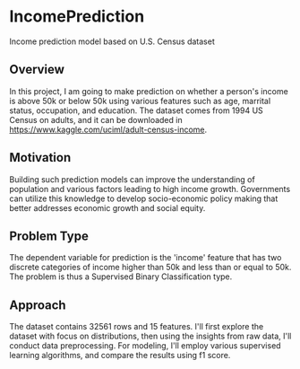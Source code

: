 # IncomePrediction
Income prediction model based on U.S. Census dataset

## Overview
In this project, I am going to make prediction on whether a person's income is above 50k or below 50k using various features such as age, marrital status, occupation, and education. The dataset comes from 1994 US Census on adults, and it can be downloaded in <https://www.kaggle.com/uciml/adult-census-income>.

## Motivation
Building such prediction models can improve the understanding of population and various factors leading to high income growth. Governments can utilize this knowledge to develop socio-economic policy making that better addresses economic growth and social equity.

## Problem Type
The dependent variable for prediction is the 'income' feature that has two discrete categories of income higher than 50k and less than or equal to 50k. The problem is thus a Supervised Binary Classification type.

## Approach
The dataset contains 32561 rows and 15 features. I'll first explore the dataset with focus on distributions, then using the insights from raw data, I'll conduct data preprocessing. 
For modeling, I'll employ various supervised learning algorithms, and compare the results using f1 score.

